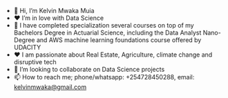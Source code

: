 - 👋 Hi, I’m Kelvin Mwaka Muia
- :hearts: I’m in love with Data Science
- 🌱 I have completed specialization several courses on top of my Bachelors Degree in Actuarial Science, including the Data Analyst Nano-Degree and AWS machine learning foundations course offered by UDACITY
- :hearts: I am passionate about Real Estate, Agriculture, climate change and disruptive tech 
- 💞️ I’m looking to collaborate on Data Science projects
- 📫 How to reach me; phone/whatsapp: +254728450288, email: kelvinmwaka@gmail.com

<!---
mwakakelvin/mwakakelvin is a ✨ special ✨ repository because its `README.md` (this file) appears on your GitHub profile.
You can click the Preview link to take a look at your changes.
--->
